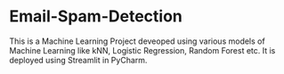 # Email-Spam-Detection
This is a Machine Learning Project deveoped using various models of Machine Learning like kNN, Logistic Regression, Random Forest etc. It is deployed using Streamlit in PyCharm.
